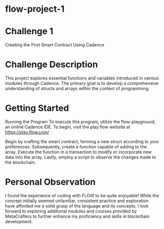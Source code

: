 # flow-project-1


# Challenge 1
Creating the First Smart Contract Using Cadence

# Challenge Description
This project explores essential functions and variables introduced in various modules through Cadence. The primary goal is to develop a comprehensive understanding of structs and arrays within the context of programming.

# Getting Started
Running the Program
To execute this program, utilize the flow-playground, an online Cadence IDE. To begin, visit the play.flow website at https://play.flow.com/

Begin by crafting the smart contract, forming a new struct according to your preferences. Subsequently, create a function capable of adding to the array. Execute the function in a transaction to modify or incorporate new data into the array. Lastly, employ a script to observe the changes made to the blockchain.

# Personal Observation
I found the experience of coding with FLOW to be quite enjoyable! While the concept initially seemed unfamiliar, consistent practice and exploration have afforded me a solid grasp of the language and its concepts. I look forward to exploring additional modules and courses provided by MetaCrafters to further enhance my proficiency and skills in blockchain development.
